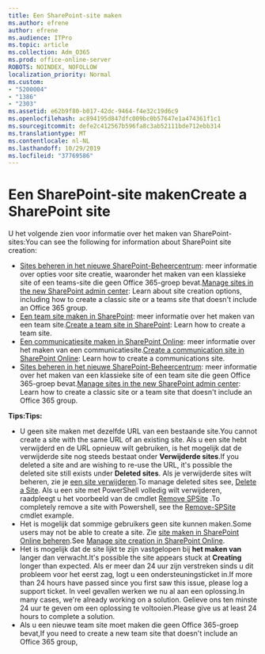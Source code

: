 ```yaml
---
title: Een SharePoint-site maken
ms.author: efrene
author: efrene
ms.audience: ITPro
ms.topic: article
ms.collection: Adm_O365
ms.prod: office-online-server
ROBOTS: NOINDEX, NOFOLLOW
localization_priority: Normal
ms.custom:
- "5200004"
- "1386"
- "2303"
ms.assetid: e62b9f80-b017-42dc-9464-f4e32c19d6c9
ms.openlocfilehash: ac894195d847dfc009bc0b57647e1a474361f1c1
ms.sourcegitcommit: defe2c412567b596fa8c3ab52111bde712ebb314
ms.translationtype: MT
ms.contentlocale: nl-NL
ms.lasthandoff: 10/29/2019
ms.locfileid: "37769586"
---
```

# <a name="create-a-sharepoint-site"></a><span data-ttu-id="2a134-102">Een SharePoint-site maken</span><span class="sxs-lookup"><span data-stu-id="2a134-102">Create a SharePoint site</span></span>

<span data-ttu-id="2a134-103">U het volgende zien voor informatie over het maken van SharePoint-sites:</span><span class="sxs-lookup"><span data-stu-id="2a134-103">You can see the following for information about SharePoint site creation:</span></span>
- <span data-ttu-id="2a134-104">[Sites beheren in het nieuwe SharePoint-Beheercentrum](https://docs.microsoft.com/sharepoint/manage-site-creation): meer informatie over opties voor site creatie, waaronder het maken van een klassieke site of een teams-site die geen Office 365-groep bevat.</span><span class="sxs-lookup"><span data-stu-id="2a134-104">[Manage sites in the new SharePoint admin center](https://docs.microsoft.com/sharepoint/manage-site-creation): Learn about site creation options, including how to create a classic site or a teams site that doesn't include an Office 365 group.</span></span>
- <span data-ttu-id="2a134-105">[Een team site maken in SharePoint](https://support.office.com/article/create-a-team-site-in-sharepoint-ef10c1e7-15f3-42a3-98aa-b5972711777d): meer informatie over het maken van een team site.</span><span class="sxs-lookup"><span data-stu-id="2a134-105">[Create a team site in SharePoint](https://support.office.com/article/create-a-team-site-in-sharepoint-ef10c1e7-15f3-42a3-98aa-b5972711777d): Learn how to create a team site.</span></span>
- <span data-ttu-id="2a134-106">[Een communicatiesite maken in SharePoint Online](https://support.office.com/article/7fb44b20-a72f-4d2c-9173-fc8f59ba50eb): meer informatie over het maken van een communicatiesite.</span><span class="sxs-lookup"><span data-stu-id="2a134-106">[Create a communication site in SharePoint Online](https://support.office.com/article/7fb44b20-a72f-4d2c-9173-fc8f59ba50eb): Learn how to create a communications site.</span></span>
- <span data-ttu-id="2a134-107">[Sites beheren in het nieuwe SharePoint-Beheercentrum](https://docs.microsoft.com/sharepoint/manage-sites-in-new-admin-center#create-a-site): meer informatie over het maken van een klassieke site of een team site die geen Office 365-groep bevat.</span><span class="sxs-lookup"><span data-stu-id="2a134-107">[Manage sites in the new SharePoint admin center](https://docs.microsoft.com/sharepoint/manage-sites-in-new-admin-center#create-a-site):  Learn how to create a classic site or a team site that doesn't include an Office 365 group.</span></span>


  
<span data-ttu-id="2a134-108">**Tips:**</span><span class="sxs-lookup"><span data-stu-id="2a134-108">**Tips:**</span></span>
- <span data-ttu-id="2a134-109">U geen site maken met dezelfde URL van een bestaande site.</span><span class="sxs-lookup"><span data-stu-id="2a134-109">You cannot create a site with the same URL of an existing site.</span></span> <span data-ttu-id="2a134-110">Als u een site hebt verwijderd en de URL opnieuw wilt gebruiken, is het mogelijk dat de verwijderde site nog steeds bestaat onder **Verwijderde sites**.</span><span class="sxs-lookup"><span data-stu-id="2a134-110">If you deleted a site and are wishing to re-use the URL, it's possible the deleted site still exists under **Deleted sites**.</span></span> <span data-ttu-id="2a134-111">Als je verwijderde sites wilt beheren, zie je [een site verwijderen](https://docs.microsoft.com/sharepoint/manage-sites-in-new-admin-center#delete-a-site).</span><span class="sxs-lookup"><span data-stu-id="2a134-111">To manage deleted sites see, [Delete a Site](https://docs.microsoft.com/sharepoint/manage-sites-in-new-admin-center#delete-a-site).</span></span> <span data-ttu-id="2a134-112">Als u een site met PowerShell volledig wilt verwijderen, raadpleegt u het voorbeeld van de cmdlet [Remove SPSite](https://docs.microsoft.com/sharepoint/manage-sites-in-new-admin-center#delete-a-site) .</span><span class="sxs-lookup"><span data-stu-id="2a134-112">To completely remove a site with Powershell, see the [Remove-SPSite](https://docs.microsoft.com/sharepoint/manage-sites-in-new-admin-center#delete-a-site) cmdlet example.</span></span>
- <span data-ttu-id="2a134-113">Het is mogelijk dat sommige gebruikers geen site kunnen maken.</span><span class="sxs-lookup"><span data-stu-id="2a134-113">Some users may not be able to create a site.</span></span> <span data-ttu-id="2a134-114">Zie [site maken in SharePoint Online beheren](https://docs.microsoft.com/sharepoint/manage-site-creation).</span><span class="sxs-lookup"><span data-stu-id="2a134-114">See [Manage site creation in SharePoint Online](https://docs.microsoft.com/sharepoint/manage-site-creation).</span></span>
- <span data-ttu-id="2a134-115">Het is mogelijk dat de site lijkt te zijn vastgelopen bij **het maken van** langer dan verwacht.</span><span class="sxs-lookup"><span data-stu-id="2a134-115">It's possible the site appears stuck at **Creating** longer than expected.</span></span> <span data-ttu-id="2a134-116">Als er meer dan 24 uur zijn verstreken sinds u dit probleem voor het eerst zag, logt u een ondersteuningsticket in.</span><span class="sxs-lookup"><span data-stu-id="2a134-116">If more than 24 hours have passed since you first saw this issue, please log a support ticket.</span></span> <span data-ttu-id="2a134-117">In veel gevallen werken we nu al aan een oplossing.</span><span class="sxs-lookup"><span data-stu-id="2a134-117">In many cases, we're already working on a solution.</span></span> <span data-ttu-id="2a134-118">Gelieve ons ten minste 24 uur te geven om een oplossing te voltooien.</span><span class="sxs-lookup"><span data-stu-id="2a134-118">Please give us at least 24 hours to complete a solution.</span></span>
- <span data-ttu-id="2a134-119">Als u een nieuwe team site moet maken die geen Office 365-groep bevat,</span><span class="sxs-lookup"><span data-stu-id="2a134-119">If you need to create a new team site that doesn't include an Office 365 group,</span></span> 


